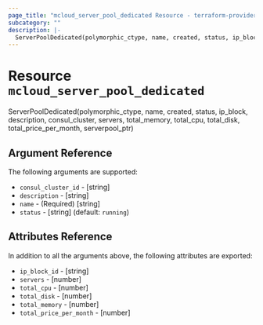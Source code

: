 ```yaml
---
page_title: "mcloud_server_pool_dedicated Resource - terraform-provider-mcloud"
subcategory: ""
description: |-
  ServerPoolDedicated(polymorphic_ctype, name, created, status, ip_block, description, consul_cluster, servers, total_memory, total_cpu, total_disk, total_price_per_month, serverpool_ptr)
---
```


# Resource `mcloud_server_pool_dedicated`

ServerPoolDedicated(polymorphic_ctype, name, created, status, ip_block, description, consul_cluster, servers, total_memory, total_cpu, total_disk, total_price_per_month, serverpool_ptr)



## Argument Reference

The following arguments are supported:

- `consul_cluster_id` - [string]  
- `description` - [string]  
- `name` - (Required) [string]  
- `status` - [string]   (default: `running`)

## Attributes Reference

In addition to all the arguments above, the following attributes are exported:

- `ip_block_id` - [string] 
- `servers` - [number] 
- `total_cpu` - [number] 
- `total_disk` - [number] 
- `total_memory` - [number] 
- `total_price_per_month` - [number] 